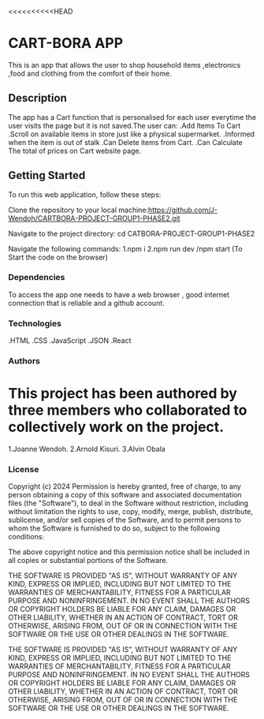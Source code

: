 <<<<<<<<<<HEAD
# CART-BORA APP

This is an app that allows the user to shop household items ,electronics ,food and clothing from the comfort of their home.

## Description

The app has a Cart function that is personalised for each user everytime the user visits the page but it is not saved.The user can:
    .Add Items To Cart
    .Scroll on available items in store just like a physical supermarket.
    .Informed when the item is out of stalk
    .Can Delete items from Cart.
    .Can Calculate The total of prices on Cart website page.

## Getting Started

To run this web application, follow these steps:

Clone the repository to your local machine:https://github.com/J-Wendoh/CARTBORA-PROJECT-GROUP1-PHASE2.git

Navigate to the project directory: cd CATBORA-PROJECT-GROUP1-PHASE2

Navigate the following commands:
1.npm i
2.npm run dev /npm start (To Start the code on the browser)

### Dependencies

To access the app one needs to have a web browser , good internet connection that is reliable and a github account.

### Technologies

.HTML
.CSS
.JavaScript
.JSON
.React

### Authors

This project has been authored by three members who collaborated to collectively work on the project.
=======
1.Joanne Wendoh.
2.Arnold Kisuri.
3.Alvin Obala


### License

Copyright (c) 2024 Permission is hereby granted, free of charge, to any person obtaining a copy of this software and associated documentation files (the "Software"), to deal in the Software without restriction, including without limitation the rights to use, copy, modify, merge, publish, distribute, sublicense, and/or sell copies of the Software, and to permit persons to whom the Software is furnished to do so, subject to the following conditions:

The above copyright notice and this permission notice shall be included in all copies or substantial portions of the Software.


THE SOFTWARE IS PROVIDED "AS IS", WITHOUT WARRANTY OF ANY KIND, EXPRESS OR IMPLIED, INCLUDING BUT NOT LIMITED TO THE WARRANTIES OF MERCHANTABILITY, FITNESS FOR A PARTICULAR PURPOSE AND NONINFRINGEMENT. IN NO EVENT SHALL THE AUTHORS OR COPYRIGHT HOLDERS BE LIABLE FOR ANY CLAIM, DAMAGES OR OTHER LIABILITY, WHETHER IN AN ACTION OF CONTRACT, TORT OR OTHERWISE, ARISING FROM, OUT OF OR IN CONNECTION WITH THE SOFTWARE OR THE USE OR OTHER DEALINGS IN THE SOFTWARE.

THE SOFTWARE IS PROVIDED "AS IS", WITHOUT WARRANTY OF ANY KIND, EXPRESS OR IMPLIED, INCLUDING BUT NOT LIMITED TO THE WARRANTIES OF MERCHANTABILITY, FITNESS FOR A PARTICULAR PURPOSE AND NONINFRINGEMENT. IN NO EVENT SHALL THE AUTHORS OR COPYRIGHT HOLDERS BE LIABLE FOR ANY CLAIM, DAMAGES OR OTHER LIABILITY, WHETHER IN AN ACTION OF CONTRACT, TORT OR OTHERWISE, ARISING FROM, OUT OF OR IN CONNECTION WITH THE SOFTWARE OR THE USE OR OTHER DEALINGS IN THE SOFTWARE.


